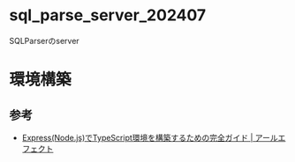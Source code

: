 # sql_parse_server_202407
SQLParserのserver

# 環境構築
## 参考
- [Express(Node.js)でTypeScript環境を構築するための完全ガイド | アールエフェクト](https://reffect.co.jp/node-js/express-typescript)
